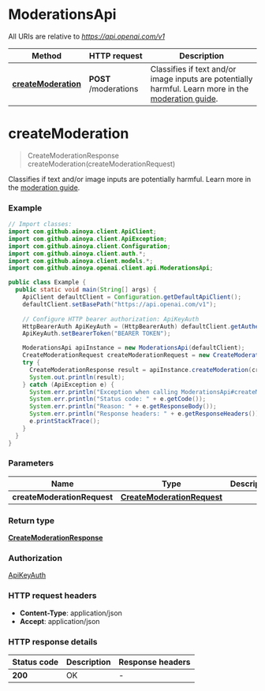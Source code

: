# ModerationsApi

All URIs are relative to *https://api.openai.com/v1*

| Method | HTTP request | Description |
|------------- | ------------- | -------------|
| [**createModeration**](ModerationsApi.md#createModeration) | **POST** /moderations | Classifies if text and/or image inputs are potentially harmful. Learn more in the [moderation guide](/docs/guides/moderation).  |


<a id="createModeration"></a>
# **createModeration**
> CreateModerationResponse createModeration(createModerationRequest)

Classifies if text and/or image inputs are potentially harmful. Learn more in the [moderation guide](/docs/guides/moderation). 

### Example
```java
// Import classes:
import com.github.ainoya.client.ApiClient;
import com.github.ainoya.client.ApiException;
import com.github.ainoya.client.Configuration;
import com.github.ainoya.client.auth.*;
import com.github.ainoya.client.models.*;
import com.github.ainoya.openai.client.api.ModerationsApi;

public class Example {
  public static void main(String[] args) {
    ApiClient defaultClient = Configuration.getDefaultApiClient();
    defaultClient.setBasePath("https://api.openai.com/v1");
    
    // Configure HTTP bearer authorization: ApiKeyAuth
    HttpBearerAuth ApiKeyAuth = (HttpBearerAuth) defaultClient.getAuthentication("ApiKeyAuth");
    ApiKeyAuth.setBearerToken("BEARER TOKEN");

    ModerationsApi apiInstance = new ModerationsApi(defaultClient);
    CreateModerationRequest createModerationRequest = new CreateModerationRequest(); // CreateModerationRequest | 
    try {
      CreateModerationResponse result = apiInstance.createModeration(createModerationRequest);
      System.out.println(result);
    } catch (ApiException e) {
      System.err.println("Exception when calling ModerationsApi#createModeration");
      System.err.println("Status code: " + e.getCode());
      System.err.println("Reason: " + e.getResponseBody());
      System.err.println("Response headers: " + e.getResponseHeaders());
      e.printStackTrace();
    }
  }
}
```

### Parameters

| Name | Type | Description  | Notes |
|------------- | ------------- | ------------- | -------------|
| **createModerationRequest** | [**CreateModerationRequest**](CreateModerationRequest.md)|  | |

### Return type

[**CreateModerationResponse**](CreateModerationResponse.md)

### Authorization

[ApiKeyAuth](../README.md#ApiKeyAuth)

### HTTP request headers

 - **Content-Type**: application/json
 - **Accept**: application/json

### HTTP response details
| Status code | Description | Response headers |
|-------------|-------------|------------------|
| **200** | OK |  -  |

